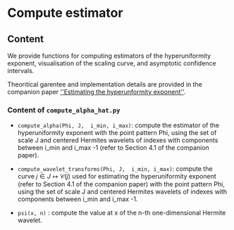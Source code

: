 # Compute estimator

## Content

We provide functions for computing estimators of the hyperuniformity exponent, visualisation of the scaling curve, and asymptotic confidence intervals.

Theoritical garentee and implementation details are provided in the companion paper [''Estimating the hyperunformity exponent''](https://arxiv.org).

### Content of ``compute_alpha_hat.py``

- `compute_alpha(Phi, J,  i_min, i_max)`: compute the estimator of the hyperuniformity exponent with the point pattern Phi, using the set of scale J and centered Hermites wavelets of indexes with components between i_min and i_max -1 (refer to Section 4.1 of the companion paper). 

- `compute_wavelet_transforms(Phi, J,  i_min, i_max)`: compute the curve $`j \in J \mapsto \mathcal{C}(j)`$ used for estimating the hyperuniformity exponent (refer to Section 4.1 of the companion paper) with the point pattern Phi, using the set of scale J and centered Hermites wavelets of indexes with components between i_min and i_max -1.

- `psi(x, n)` : compute the value at x of the n-th one-dimensional Hermite wavelet.
